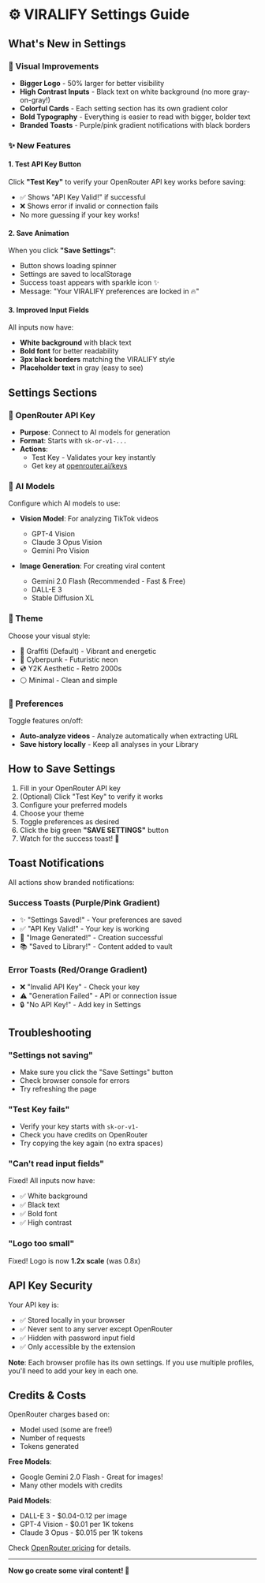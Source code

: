 # ⚙️ VIRALIFY Settings Guide

## What's New in Settings

### 🎨 Visual Improvements
- **Bigger Logo** - 50% larger for better visibility
- **High Contrast Inputs** - Black text on white background (no more gray-on-gray!)
- **Colorful Cards** - Each setting section has its own gradient color
- **Bold Typography** - Everything is easier to read with bigger, bolder text
- **Branded Toasts** - Purple/pink gradient notifications with black borders

### ✨ New Features

#### 1. Test API Key Button
Click **"Test Key"** to verify your OpenRouter API key works before saving:
- ✅ Shows "API Key Valid!" if successful
- ❌ Shows error if invalid or connection fails
- No more guessing if your key works!

#### 2. Save Animation
When you click **"Save Settings"**:
- Button shows loading spinner
- Settings are saved to localStorage
- Success toast appears with sparkle icon ✨
- Message: "Your VIRALIFY preferences are locked in 🔥"

#### 3. Improved Input Fields
All inputs now have:
- **White background** with black text
- **Bold font** for better readability
- **3px black borders** matching the VIRALIFY style
- **Placeholder text** in gray (easy to see)

## Settings Sections

### 🔑 OpenRouter API Key
- **Purpose**: Connect to AI models for generation
- **Format**: Starts with `sk-or-v1-...`
- **Actions**:
  - Test Key - Validates your key instantly
  - Get key at [openrouter.ai/keys](https://openrouter.ai/keys)

### 🧠 AI Models
Configure which AI models to use:
- **Vision Model**: For analyzing TikTok videos
  - GPT-4 Vision
  - Claude 3 Opus Vision
  - Gemini Pro Vision

- **Image Generation**: For creating viral content
  - Gemini 2.0 Flash (Recommended - Fast & Free)
  - DALL-E 3
  - Stable Diffusion XL

### 🎨 Theme
Choose your visual style:
- 🎨 Graffiti (Default) - Vibrant and energetic
- 🤖 Cyberpunk - Futuristic neon
- 💿 Y2K Aesthetic - Retro 2000s
- ⚪ Minimal - Clean and simple

### 🎯 Preferences
Toggle features on/off:
- **Auto-analyze videos** - Analyze automatically when extracting URL
- **Save history locally** - Keep all analyses in your Library

## How to Save Settings

1. Fill in your OpenRouter API key
2. (Optional) Click "Test Key" to verify it works
3. Configure your preferred models
4. Choose your theme
5. Toggle preferences as desired
6. Click the big green **"SAVE SETTINGS"** button
7. Watch for the success toast! 🎉

## Toast Notifications

All actions show branded notifications:

### Success Toasts (Purple/Pink Gradient)
- ✨ "Settings Saved!" - Your preferences are saved
- ✅ "API Key Valid!" - Your key is working
- 🎨 "Image Generated!" - Creation successful
- 📚 "Saved to Library!" - Content added to vault

### Error Toasts (Red/Orange Gradient)
- ❌ "Invalid API Key" - Check your key
- ⚠️ "Generation Failed" - API or connection issue
- 🔒 "No API Key!" - Add key in Settings

## Troubleshooting

### "Settings not saving"
- Make sure you click the "Save Settings" button
- Check browser console for errors
- Try refreshing the page

### "Test Key fails"
- Verify your key starts with `sk-or-v1-`
- Check you have credits on OpenRouter
- Try copying the key again (no extra spaces)

### "Can't read input fields"
Fixed! All inputs now have:
- ✅ White background
- ✅ Black text
- ✅ Bold font
- ✅ High contrast

### "Logo too small"
Fixed! Logo is now **1.2x scale** (was 0.8x)

## API Key Security

Your API key is:
- ✅ Stored locally in your browser
- ✅ Never sent to any server except OpenRouter
- ✅ Hidden with password input field
- ✅ Only accessible by the extension

**Note**: Each browser profile has its own settings. If you use multiple profiles, you'll need to add your key in each one.

## Credits & Costs

OpenRouter charges based on:
- Model used (some are free!)
- Number of requests
- Tokens generated

**Free Models**:
- Google Gemini 2.0 Flash - Great for images!
- Many other models with credits

**Paid Models**:
- DALL-E 3 - $0.04-0.12 per image
- GPT-4 Vision - $0.01 per 1K tokens
- Claude 3 Opus - $0.015 per 1K tokens

Check [OpenRouter pricing](https://openrouter.ai/docs#pricing) for details.

---

**Now go create some viral content! 🚀**

